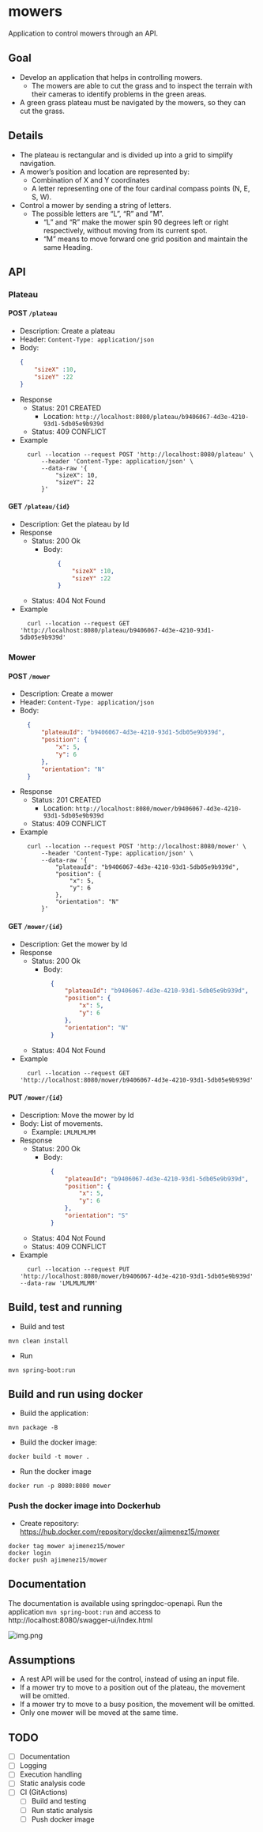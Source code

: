 # mowers

Application to control mowers through an API.

## Goal

- Develop an application that helps in controlling mowers.
    - The mowers are able to cut the grass and to inspect the terrain with their cameras to identify problems in the
      green areas.
- A green grass plateau must be navigated by the mowers, so they can cut the grass.

## Details

- The plateau is rectangular and is divided up into a grid to simplify navigation.
- A mower’s position and location are represented by:
    - Combination of X and Y coordinates
    - A letter representing one of the four cardinal compass points (N, E, S, W).
- Control a mower by sending a string of letters.
    - The possible letters are “L”, “R” and ”M”.
        - “L” and “R” make the mower spin 90 degrees left or right respectively, without moving from its current spot.
        - “M” means to move forward one grid position and maintain the same Heading.

## API

### Plateau

#### POST `/plateau`

- Description: Create a plateau
- Header: `Content-Type: application/json`
- Body:
  ```json
  { 
      "sizeX" :10,
      "sizeY" :22
  }
   ```
- Response
    - Status: 201 CREATED
        - Location: `http://localhost:8080/plateau/b9406067-4d3e-4210-93d1-5db05e9b939d`
    - Status: 409 CONFLICT
- Example
  ```
    curl --location --request POST 'http://localhost:8080/plateau' \
        --header 'Content-Type: application/json' \
        --data-raw '{
            "sizeX": 10,
            "sizeY": 22
        }'
  ```

#### GET `/plateau/{id}`
- Description: Get the plateau by Id
- Response
    - Status: 200 Ok
        - Body:
            ```json
                {
                    "sizeX" :10,
                    "sizeY" :22
                }
            ```
    - Status: 404 Not Found
- Example
  ```
    curl --location --request GET 'http://localhost:8080/plateau/b9406067-4d3e-4210-93d1-5db05e9b939d'
  ```

### Mower

#### POST `/mower`
- Description: Create a mower
- Header: `Content-Type: application/json`
- Body:
  ```json
    {
        "plateauId": "b9406067-4d3e-4210-93d1-5db05e9b939d",
        "position": {
            "x": 5,
            "y": 6
        },
        "orientation": "N"
    }
   ```
- Response
    - Status: 201 CREATED
        - Location: `http://localhost:8080/mower/b9406067-4d3e-4210-93d1-5db05e9b939d`
    - Status: 409 CONFLICT
- Example
  ```
    curl --location --request POST 'http://localhost:8080/mower' \
        --header 'Content-Type: application/json' \
        --data-raw '{
            "plateauId": "b9406067-4d3e-4210-93d1-5db05e9b939d",
            "position": {
                "x": 5,
                "y": 6
            },
            "orientation": "N"
        }'
  ```

#### GET `/mower/{id}`
- Description: Get the mower by Id
- Response
    - Status: 200 Ok
        - Body:
          ```json
            {
                "plateauId": "b9406067-4d3e-4210-93d1-5db05e9b939d",
                "position": {
                    "x": 5,
                    "y": 6
                },
                "orientation": "N"
            }
           ```
    - Status: 404 Not Found
- Example
  ```
    curl --location --request GET 'http://localhost:8080/mower/b9406067-4d3e-4210-93d1-5db05e9b939d'
  ```

#### PUT `/mower/{id}`
- Description: Move the mower by Id
- Body: List of movements.
    - Example: `LMLMLMLMM`
- Response
    - Status: 200 Ok
        - Body:
          ```json
            {
                "plateauId": "b9406067-4d3e-4210-93d1-5db05e9b939d",
                "position": {
                    "x": 5,
                    "y": 6
                },
                "orientation": "S"
            }
           ```
    - Status: 404 Not Found
    - Status: 409 CONFLICT
- Example
  ```
    curl --location --request PUT 'http://localhost:8080/mower/b9406067-4d3e-4210-93d1-5db05e9b939d' --data-raw 'LMLMLMLMM'
  ```

## Build, test and running

- Build and test

```
mvn clean install
```

- Run

```
mvn spring-boot:run
```

## Build and run using docker
- Build the application:
```
mvn package -B
```
- Build the docker image:
```
docker build -t mower .
```
- Run the docker image
```
docker run -p 8080:8080 mower
```

### Push the docker image into Dockerhub
 - Create repository: https://hub.docker.com/repository/docker/ajimenez15/mower
```
docker tag mower ajimenez15/mower
docker login
docker push ajimenez15/mower
```

## Documentation

The documentation is available using springdoc-openapi.
Run the application `mvn spring-boot:run` and access to http://localhost:8080/swagger-ui/index.html

![img.png](img/img.png)

## Assumptions

- A rest API will be used for the control, instead of using an input file.
- If a mower try to move to a position out of the plateau, the movement will be omitted.
- If a mower try to move to a busy position, the movement will be omitted.
- Only one mower will be moved at the same time.

## TODO

- [ ] Documentation
- [ ] Logging
- [ ] Execution handling
- [ ] Static analysis code
- [ ] CI (GitActions)
    - [ ] Build and testing
    - [ ] Run static analysis
    - [ ] Push docker image